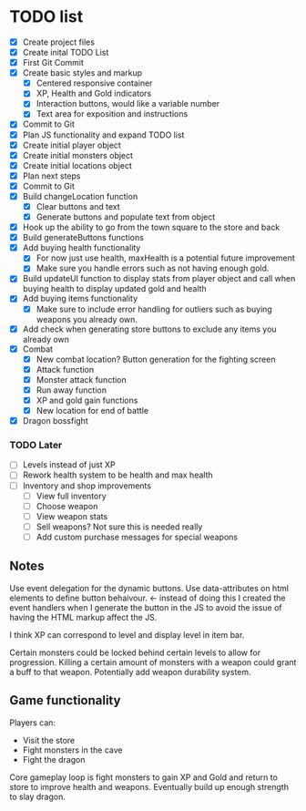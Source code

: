 # TODO list

<!--- Resuable snippets 
- [ ] XXX
---> 

- [x] Create project files
- [x] Create inital TODO List 
- [x] First Git Commit
- [x] Create basic styles and markup
  - [x] Centered responsive container
  - [x] XP, Health and Gold indicators
  - [x] Interaction buttons, would like a variable number
  - [x] Text area for exposition and instructions
- [x] Commit to Git
- [x] Plan JS functionality and expand TODO list
- [x] Create initial player object
- [x] Create initial monsters object
- [x] Create initial locations object
- [x] Plan next steps
- [x] Commit to Git
- [X] Build changeLocation function
  - [X] Clear buttons and text
  - [X] Generate buttons and populate text from object 
- [X] Hook up the ability to go from the town square to the store and back
- [X] Build generateButtons functions
- [X] Add buying health functionality
  - [X] For now just use health, maxHealth is a potential future improvement
  - [X] Make sure you handle errors such as not having enough gold.
- [X] Build updateUI function to display stats from player object and call when buying health to display updated gold and health
- [X] Add buying items functionality
  - [X] Make sure to include error handling for outliers such as buying weapons you already own.
- [X] Add check when generating store buttons to exclude any items you already own
- [X] Combat
  - [X] New combat location? Button generation for the fighting screen
  - [X] Attack function
  - [X] Monster attack function
  - [X] Run away function
  - [X] XP and gold gain functions
  - [X] New location for end of battle
- [X] Dragon bossfight

### TODO Later

- [ ] Levels instead of just XP
- [ ] Rework health system to be health and max health
- [ ] Inventory and shop improvements
  - [ ] View full inventory
  - [ ] Choose weapon
  - [ ] View weapon stats
  - [ ] Sell weapons? Not sure this is needed really
  - [ ] Add custom purchase messages for special weapons

## Notes

Use event delegation for the dynamic buttons. Use data-attributes on html elements to define button behaivour. <- instead of doing this I created the event handlers when I generate the button in the JS to avoid the issue of having the HTML markup affect the JS.

I think XP can correspond to level and display level in item bar.

Certain monsters could be locked behind certain levels to allow for progression.
Killing a certain amount of monsters with a weapon could grant a buff to that weapon.
Potentially add weapon durability system.

## Game functionality

Players can:
- Visit the store
- Fight monsters in the cave
- Fight the dragon

Core gameplay loop is fight monsters to gain XP and Gold and return to store to improve health and weapons. Eventually build up enough strength to slay dragon.
